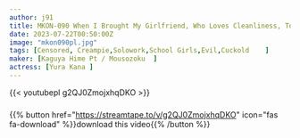 ```yaml
---
author: j91
title: MKON-090 When I Brought My Girlfriend, Who Loves Cleanliness, To A Boys’ Dormitory Where Women Are Forbidden, She Was Caught By A Gross And Filthy Manager, And She Was Defiled Until She Was Tattered Kana Yura
date: 2023-07-22T00:50:00Z
image: "mkon090pl.jpg"
tags: [Censored, Creampie,Solowork,School Girls,Evil,Cuckold	]
maker: [Kaguya Hime Pt / Mousozoku  ]
actress: [Yura Kana ]
---
```



{{< youtubepl g2QJ0ZmojxhqDKO >}}
###

{{% button href="https://streamtape.to/v/g2QJ0ZmojxhqDKO" icon="fas fa-download" %}}download this video{{% /button %}}
